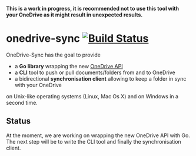**This is a work in progress, it is recommended not to use this tool with your OneDrive as it might result in unexpected results.**

# onedrive-sync [![Build Status](https://travis-ci.org/ggobbe/onedrive-sync.svg?branch=master)](https://travis-ci.org/ggobbe/onedrive-sync)
OneDrive-Sync has the goal to provide
* a **Go library** wrapping the new [OneDrive API](http://onedrive.github.io/)
* a **CLI** tool to push or pull documents/folders from and to OneDrive
* a bidirectional **synchronisation client** allowing to keep a folder in sync with your OneDrive

on Unix-like operating systems (Linux, Mac Os X) and on Windows in a second time.

## Status
At the moment, we are working on wrapping the new OneDrive API with Go. The next step will be to write the CLI tool and finally the synchronisation client.

